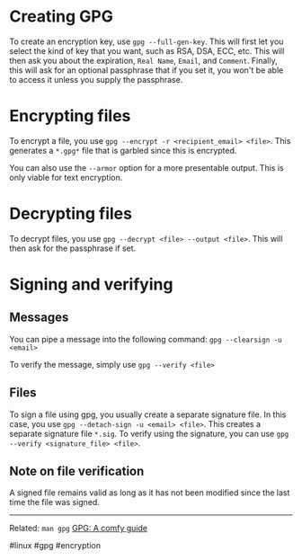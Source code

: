 # Creating GPG
To create an encryption key, use `gpg --full-gen-key`. This will first let you select the kind of key that you want, such as RSA, DSA, ECC, etc. This will then ask you about the expiration, `Real Name`, `Email`, and `Comment`. Finally, this will ask for an optional passphrase that if you set it, you won't be able to access it unless you supply the passphrase.

# Encrypting files
To encrypt a file, you use `gpg --encrypt -r <recipient_email> <file>`. This generates a `*.gpg*` file that is garbled since this is encrypted.

You can also use the `--armor` option for a more presentable output. This is only viable for text encryption.
# Decrypting files
To decrypt files, you use `gpg --decrypt <file> --output <file>`. This will then ask for the passphrase if set. 

# Signing and verifying
## Messages
You can pipe a message into the following command:
`gpg --clearsign -u <email>`

To verify the message, simply use `gpg --verify <file>`
## Files
To sign a file using gpg, you usually create a separate signature file. In this case, you use `gpg --detach-sign -u <email> <file>`. This creates a separate signature file `*.sig`. To verify using the signature, you can use `gpg --verify <signature_file> <file>`.
## Note on file verification
A signed file remains valid as long as it has not been modified since the last time the file was signed.

---
Related:
`man gpg`
[GPG: A comfy guide](https://www.youtube.com/watch?v=eLKOIjNFwVs)


#linux #gpg #encryption